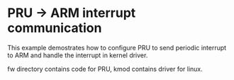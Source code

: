 # PRU -> ARM interrupt communication

This example demostrates how to configure PRU to send periodic interrupt to ARM
and handle the interrupt in kernel driver.

fw directory contains code for PRU, kmod contains driver for linux.
